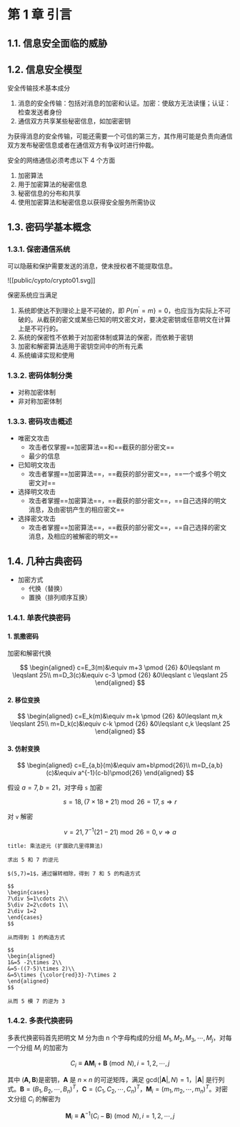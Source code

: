 # 第 1 章 引言

## 1.1. 信息安全面临的威胁

## 1.2. 信息安全模型

安全传输技术基本成分

1. 消息的安全传输：包括对消息的加密和认证。加密：使敌方无法读懂；认证：检查发送者身份
2. 通信双方共享某些秘密信息，如加密密钥

为获得消息的安全传输，可能还需要一个可信的第三方，其作用可能是负责向通信双方发布秘密信息或者在通信双方有争议时进行仲裁。

安全的网络通信必须考虑以下 4 个方面

1. 加密算法
2. 用于加密算法的秘密信息
3. 秘密信息的分布和共享
4. 使用加密算法和秘密信息以获得安全服务所需协议


## 1.3. 密码学基本概念

### 1.3.1. 保密通信系统

可以隐蔽和保护需要发送的消息，使未授权者不能提取信息。

![[public/cypto/crypto01.svg]]

保密系统应当满足

1. 系统即使达不到理论上是不可破的，即 $P\{m^\prime = m\}=0$，也应当为实际上不可破的。从截获的密文或某些已知的明文密文对，要决定密钥或任意明文在计算上是不可行的。
2. 系统的保密性不依赖于对加密体制或算法的保密，而依赖于密钥
3. 加密和解密算法适用于密钥空间中的所有元素
4. 系统编译实现和使用

### 1.3.2. 密码体制分类

- 对称加密体制
- 非对称加密体制

### 1.3.3. 密码攻击概述

- 唯密文攻击
    - 攻击者仅掌握==加密算法==和==截获的部分密文==
    - 最少的信息
- 已知明文攻击
    - 攻击者掌握==加密算法==，==截获的部分密文==，==一个或多个明文密文对==
- 选择明文攻击
    - 攻击者掌握==加密算法==，==截获的部分密文==，==自己选择的明文消息，及由密钥产生的相应密文==
- 选择密文攻击
    - 攻击者掌握==加密算法==，==截获的部分密文==，==自己选择的密文消息，及相应的被解密的明文==

## 1.4. 几种古典密码

- 加密方式
    - 代换（替换）
    - 置换（排列顺序互换）

### 1.4.1. 单表代换密码

#### 1. 凯撒密码

加密和解密代换

$$
\begin{aligned}
c=E_3(m)&\equiv m+3 \pmod {26} &0\leqslant m \leqslant 25\\
m=D_3(c)&\equiv c-3 \pmod {26} &0\leqslant c \leqslant 25
\end{aligned}
$$

#### 2. 移位变换

$$
\begin{aligned}
c=E_k(m)&\equiv m+k \pmod {26} &0\leqslant m,k \leqslant 25\\
m=D_k(c)&\equiv c-k \pmod {26} &0\leqslant c,k \leqslant 25
\end{aligned}
$$

#### 3. 仿射变换

$$
\begin{aligned}
c=E_{a,b}(m)&\equiv am+b\pmod{26}\\
m=D_{a,b}(c)&\equiv a^{-1}(c-b)\pmod{26}
\end{aligned}
$$

假设 $a=7,b=21$，对字母 `s` 加密

$$
s=18,(7\times 18+21)\bmod 26=17,s\Rightarrow r
$$

对 `v` 解密

$$
v=21,7^{-1}(21-21)\bmod 26=0,v\Rightarrow a
$$

```ad-note
title: 乘法逆元 (扩展欧几里得算法)

求出 5 和 7 的逆元

$(5,7)=1$，通过辗转相除，得到 7 和 5 的构造方式

$$
\begin{cases}
7\div 5=1\cdots 2\\
5\div 2=2\cdots 1\\
2\div 1=2
\end{cases}
$$

从而得到 1 的构造方式

$$
\begin{aligned}
1&=5 -2\times 2\\
&=5-((7-5)\times 2)\\
&=5\times {\color{red}3}-7\times 2
\end{aligned}
$$

从而 5 模 7 的逆为 3
```

### 1.4.2. 多表代换密码

多表代换密码首先把明文 M 分为由 n 个字母构成的分组 $M_1,M_2,M_3,\cdots,M_j$，对每一个分组 $M_i$ 的加密为

$$
C_i\equiv\mathbf{AM}_i+\mathbf{B}\pmod{N},i=1,2,\cdots,j
$$

其中 $(\mathbf{A,B})$是密钥，$\mathbf{A}$ 是 $n\times n$ 的可逆矩阵，满足 $\text{gcd}(|\mathbf{A}|,N)=1$，$|\mathbf{A}|$ 是行列式。$\mathbf{B}=(B_1,B_2,\cdots,B_n)^T$，$\mathbf{C}=(C_1,C_2,\cdots,C_n)^T$，$\mathbf{M}_i=(m_1,m_2,\cdots,m_n)^T$。对密文分组 $C_i$ 的解密为

$$
\mathbf{M}_i\equiv \mathbf{A}^{-1}(C_i-\mathbf{B})\pmod{N},i=1,2,\cdots,j
$$

